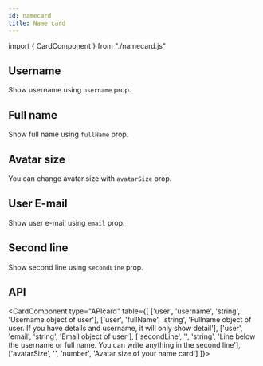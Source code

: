```yaml
---
id: namecard
title: Name card
---
```


import { CardComponent } from "./namecard.js"

## Username
<p>Show username using <code>username</code> prop.</p>
<CardComponent type="username" name="Ariuka"></CardComponent>

## Full name
<p>Show full name using <code>fullName</code> prop.</p>
<CardComponent type="fullName" name="Ariunzaya Enkhbayar"></CardComponent>

## Avatar size
<p>You can change avatar size with <code>avatarSize</code> prop.</p>
<CardComponent type="avatarSize" name="Ariunzaya Enkhbayar" info="50"></CardComponent>

## User E-mail
<p>Show user e-mail using <code>email</code> prop.</p>
<CardComponent type="usermail" name="Ariunzaya Enkhbayar" info="ariunzaya@gmail.com"></CardComponent>

## Second line
<p>Show second line using <code>secondLine</code> prop. </p>
<CardComponent type="secondLine" name="Ariunzaya Enkhbayar" info="Intern"></CardComponent>

## API
<CardComponent type="APIcard" table={[
    ['user', 'username', 'string', 'Username object of user'],
    ['user', 'fullName', 'string', 'Fullname object of user. If you have details and username, it will only show detail'],
    ['user', 'email', 'string', 'Email object of user'],
    ['secondLine', '', 'string', 'Line below the username or full name. You can write anything in the second line'],
    ['avatarSize', '', 'number', 'Avatar size of your name card']
]}></CardComponent>
